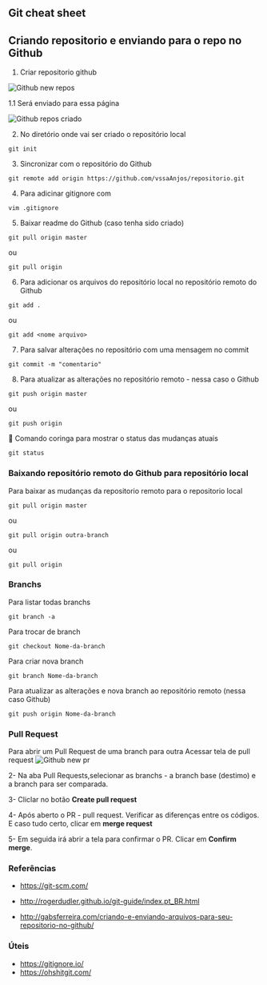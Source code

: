 ## Git cheat sheet

## Criando repositorio e enviando para o repo no Github

1. Criar repositorio github

![Github new repos](https://github.com/vssaAnjos/cheat-sheet-git/blob/master/github_new_repos.png)

1.1 Será enviado para essa página

![Github repos criado](https://github.com/vssaAnjos/cheat-sheet-git/blob/master/github_new_repos2.png)

2. No diretório onde vai ser criado o repositório local
``` 
git init
```

3. Sincronizar com o repositório do Github

```
git remote add origin https://github.com/vssaAnjos/repositorio.git
```

4. Para adicinar gitignore com 

```
vim .gitignore
``` 

5. Baixar readme do Github (caso tenha sido criado) 

```
git pull origin master
```
ou 
```
git pull origin
```

6. Para adicionar os arquivos do repositório local no repositório remoto do Github

```
git add . 
``` 
ou 
```
git add <nome arquivo>
```

7. Para salvar alterações no repositório com uma mensagem no commit

```
git commit -m "comentario"
```

8. Para atualizar as alterações no repositório remoto - nessa caso o Github
```
git push origin master
```
ou
```
git push origin
```

:pushpin: Comando coringa para mostrar o status das mudanças atuais

```
git status
``` 

### Baixando repositório remoto do Github para repositório local

Para baixar as mudanças da repositorio remoto para o repositorio local

```
git pull origin master
```
ou 
```
git pull origin outra-branch
```
ou
```
git pull origin
```

### Branchs

Para listar todas branchs

```
git branch -a
```

Para trocar de branch

```
git checkout Nome-da-branch
```

Para criar nova branch
```
git branch Nome-da-branch
```

Para atualizar as alterações e nova branch ao repositório remoto (nessa caso Github)
```
git push origin Nome-da-branch
```

### Pull Request
Para abrir um Pull Request de uma branch para outra
Acessar tela de pull request
![Github new pr]()

2- Na aba Pull Requests,selecionar as branchs - a branch base (destimo) e a branch para ser comparada.

3- Cliclar no botão **Create pull request**

4- Após aberto o PR - pull request. Verificar as diferenças entre os códigos. E caso tudo certo, clicar em **merge request** 

5- Em seguida irá abrir a tela para confirmar o PR. Clicar em **Confirm merge**. 

### Referências

- https://git-scm.com/

- http://rogerdudler.github.io/git-guide/index.pt_BR.html

- http://gabsferreira.com/criando-e-enviando-arquivos-para-seu-repositorio-no-github/


### Úteis

- https://gitignore.io/
- https://ohshitgit.com/

